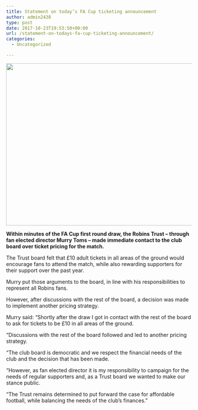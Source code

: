 ```yaml
---
title: Statement on today’s FA Cup ticketing announcement
author: admin2438
type: post
date: 2017-10-23T19:53:50+00:00
url: /statement-on-todays-fa-cup-ticketing-announcement/
categories:
  - Uncategorized

---
```

<img class="aligncenter size-full wp-image-594" src="//robinstrust.org/wp-content/uploads/2017/10/cup.png" alt="" width="783" height="440" srcset="http://robinstrust.test/wp-content/uploads/2017/10/cup.png 783w, http://robinstrust.test/wp-content/uploads/2017/10/cup-300x169.png 300w, http://robinstrust.test/wp-content/uploads/2017/10/cup-768x432.png 768w" sizes="(max-width: 783px) 100vw, 783px" />

**Within minutes of the FA Cup first round draw, the Robins Trust – through fan elected director Murry Toms – made immediate contact to the club board over ticket pricing for the match.**
  
The Trust board felt that £10 adult tickets in all areas of the ground would encourage fans to attend the match, while also rewarding supporters for their support over the past year.
  
Murry put those arguments to the board, in line with his responsibilities to represent all Robins fans.
  
However, after discussions with the rest of the board, a decision was made to implement another pricing strategy.
  
Murry said: “Shortly after the draw I got in contact with the rest of the board to ask for tickets to be £10 in all areas of the ground.
  
“Discussions with the rest of the board followed and led to another pricing strategy.
  
“The club board is democratic and we respect the financial needs of the club and the decision that has been made.
  
“However, as fan elected director it is my responsibility to campaign for the needs of regular supporters and, as a Trust board we wanted to make our stance public.
  
“The Trust remains determined to put forward the case for affordable football, while balancing the needs of the club’s finances.”